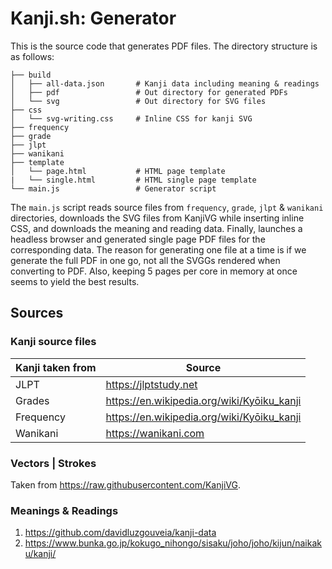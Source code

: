 # Kanji.sh: Generator

This is the source code that generates PDF files. The directory structure is as follows:

    ├── build
    │   ├── all-data.json       # Kanji data including meaning & readings
    │   ├── pdf                 # Out directory for generated PDFs
    │   └── svg                 # Out directory for SVG files
    ├── css
    │   └── svg-writing.css     # Inline CSS for kanji SVG
    ├── frequency
    ├── grade
    ├── jlpt
    ├── wanikani
    ├── template
    │   └── page.html           # HTML page template
    |   └── single.html         # HTML single page template
    └── main.js                 # Generator script

The `main.js` script reads source files from `frequency`, `grade`, `jlpt` & `wanikani` directories, downloads the SVG
files from KanjiVG while inserting inline CSS, and downloads the meaning and reading data. Finally, launches a headless
browser and generated single page PDF files for the corresponding data. The reason for generating one file at a time is
if we generate the full PDF in one go, not all the SVGGs rendered when converting to PDF. Also, keeping 5 pages per core
in memory at once seems to yield the best results.

## Sources

### Kanji source files

| Kanji taken from | Source                                       |
| ---------------- | -------------------------------------------- |
| JLPT             | <https://jlptstudy.net>                      |
| Grades           | <https://en.wikipedia.org/wiki/Kyōiku_kanji> |
| Frequency        | <https://en.wikipedia.org/wiki/Kyōiku_kanji> |
| Wanikani         | <https://wanikani.com>                       |

### Vectors | Strokes

Taken from <https://raw.githubusercontent.com/KanjiVG>.

### Meanings & Readings

1. <https://github.com/davidluzgouveia/kanji-data>
2. <https://www.bunka.go.jp/kokugo_nihongo/sisaku/joho/joho/kijun/naikaku/kanji/>
